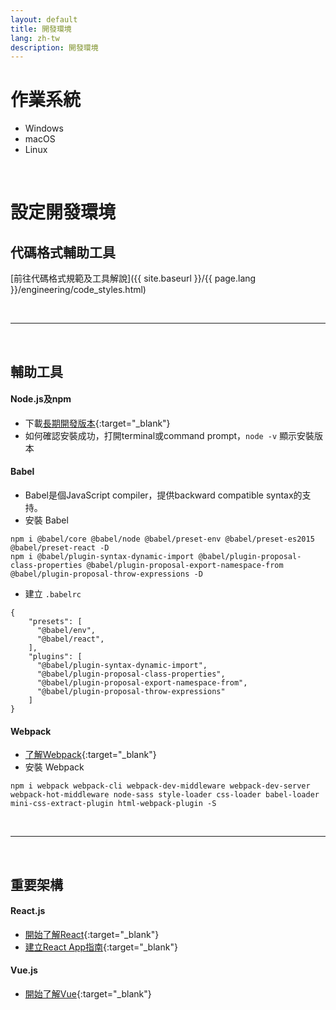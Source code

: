 ```yaml
---
layout: default
title: 開發環境
lang: zh-tw
description: 開發環境
---
```




# 作業系統

* Windows
* macOS
* Linux

<br>

# 設定開發環境

## 代碼格式輔助工具

[前往代碼格式規範及工具解說]({{ site.baseurl }}/{{ page.lang }}/engineering/code_styles.html)

<br>

---

<br>

## 輔助工具

#### Node.js及npm

* 下載[長期開發版本](https://nodejs.org/en/download/){:target="_blank"}
* 如何確認安裝成功，打開terminal或command prompt，`node -v` 顯示安裝版本

#### Babel

* Babel是個JavaScript compiler，提供backward compatible syntax的支持。
* 安裝 Babel
```
npm i @babel/core @babel/node @babel/preset-env @babel/preset-es2015 @babel/preset-react -D
npm i @babel/plugin-syntax-dynamic-import @babel/plugin-proposal-class-properties @babel/plugin-proposal-export-namespace-from @babel/plugin-proposal-throw-expressions -D
```
* 建立 `.babelrc` 
```
{
    "presets": [
      "@babel/env",
      "@babel/react",
    ],
    "plugins": [
      "@babel/plugin-syntax-dynamic-import",
      "@babel/plugin-proposal-class-properties",
      "@babel/plugin-proposal-export-namespace-from",
      "@babel/plugin-proposal-throw-expressions"
    ]
}
```

#### Webpack

* [了解Webpack](https://medium.com/the-self-taught-programmer/what-is-webpack-and-why-should-i-care-part-1-introduction-ca4da7d0d8dc){:target="_blank"}
* 安裝 Webpack
```
npm i webpack webpack-cli webpack-dev-middleware webpack-dev-server webpack-hot-middleware node-sass style-loader css-loader babel-loader mini-css-extract-plugin html-webpack-plugin -S
```

<br>

---

<br>

## 重要架構

#### React.js

* [開始了解React](https://reactjs.org/docs/getting-started.html){:target="_blank"}
* [建立React App指南](https://reactjs.org/docs/create-a-new-react-app.html){:target="_blank"}


#### Vue.js

* [開始了解Vue](https://vuejs.org/v2/guide/){:target="_blank"}